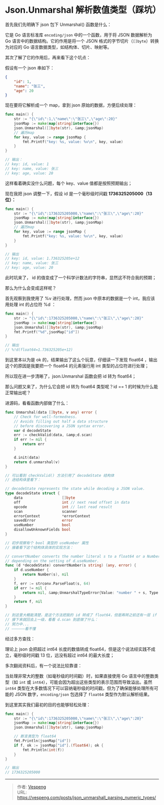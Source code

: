 # Json.Unmarshal 解析数值类型（踩坑）


首先我们先明确下 json 包下 Unmarshal() 函数是什么：

它是 Go 语言标准库 `encoding/json` 中的一个函数，用于将 JSON 数据解析为 Go 语言中的数据结构。它的作用是将一个 JSON 格式的字节切片（`[]byte`）转换为对应的 Go 语言数据类型，如结构体、切片、映射等。
<!--more-->
其次了解了它的作用后，再来看下这个坑点：

假设有一个 json 串如下：

```json
{
    "id": 1,
    "name": "张三",
    "age": 20
}
```

现在要将它解析成一个 map，拿到 json 原始的数据，方便后续处理：

```go {data-open=true}
func main() {
	str := "{\"id\":1,\"name\":\"张三\",\"age\":20}"
	jsonMap := make(map[string]interface{})
	json.Unmarshal([]byte(str), &amp;jsonMap)
	// 遍历map
	for key, value := range jsonMap {
		fmt.Printf("key: %s, value: %v\n", key, value)
	}
}

// 输出：
// key: id, value: 1
// key: name, value: 张三
// key: age, value: 20
```

这样看着确实没什么问题，每个 key、value 值都是按照预期输出；

现在我把 json 调整一下，假设 id 是一个毫秒级时间戳 **1736325205000（13 位）：**

```go {data-open=true}
func main() {
	str := "{\"id\":1736325205000,\"name\":\"张三\",\"age\":20}"
	jsonMap := make(map[string]interface{})
	json.Unmarshal([]byte(str), &amp;jsonMap)
	// 遍历map
	for key, value := range jsonMap {
		fmt.Printf("key: %s, value: %v\n", key, value)
	}
}

// 输出
// key: id, value: 1.736325205e+12
// key: name, value: 张三
// key: age, value: 20
```

此时坑来了， id 的值变成了一个科学计数法的字符串，显然这不符合我的预期；

那么为什么会变成这样呢？

首先观察到我使用了 %v 进行处理，然而 json 中原本的数据是一个 int，我应该用处理 int 的占位符 %d ：

```go {data-open=true}
func main() {
	str := "{\"id\":1736325205000,\"name\":\"张三\",\"age\":20}"
	jsonMap := make(map[string]interface{)
	json.Unmarshal([]byte(str), &amp;jsonMap)
	fmt.Printf("%d",jsonMap["id"])
}

// 输出
// %!d(float64=1.736325205e+12)
```

到这里本以为是 ok 的，结果输出了这么个玩意，仔细读一下发现 float64 ，输出这个的原因是我要把一个 float64 的元素强行用 int 类型的占位符进行处理；

所以现在进一步清晰了，json.Unmarshal 函数会把 id 转为 float64；

那么问题又来了，为什么它会把 id 转为 float64 类型呢？id == 1 的时候为什么能正常输出呢？

进源码，看看函数内部做了什么：

```go {data-open=true}
func Unmarshal(data []byte, v any) error {
	// Check for well-formedness.
	// Avoids filling out half a data structure
	// before discovering a JSON syntax error.
	var d decodeState
	err := checkValid(data, &amp;d.scan)
	if err != nil {
		return err
	}

	d.init(data)
	return d.unmarshal(v)
}

// 可以看到 checkValid() 方法引用了 decodeState 结构体
// 进结构体里看下：

// decodeState represents the state while decoding a JSON value.
type decodeState struct {
	data                  []byte
	off                   int // next read offset in data
	opcode                int // last read result
	scan                  scanner
	errorContext          *errorContext
	savedError            error
	useNumber             bool
	disallowUnknownFields bool
}

// 初步观察有个 bool 类型的 useNumber 属性
// 接着看下这个结构体具体的实现方法：

// convertNumber converts the number literal s to a float64 or a Number
// depending on the setting of d.useNumber.
func (d *decodeState) convertNumber(s string) (any, error) {
	if d.useNumber {
		return Number(s), nil
	}
	f, err := strconv.ParseFloat(s, 64)
	if err != nil {
		return nil, &amp;UnmarshalTypeError{Value: "number " + s, Type: reflect.TypeOf(0.0), Offset: int64(d.off)}
	}
	return f, nil
}

// 到这里大概能清楚，是这个方法把我的 id 转成了 float64，但是再转之前还有一层 if 会把原始值输出；
// 接下来就回去上一级，看看 d.scan 到底做了什么：
// 努力中...
// ——————看不懂
```

经过多方查找：

理论上 json 会把超过 int64 长度的数值转成 float64，但是这个说法经实践不成立，毫秒级时间戳 13 位，远没有超过 int64 的最大长度；

多次翻阅资料后，有一个说法比较靠谱：

当处理非常大的整数（如毫秒级的时间戳）时，如果直接使用 Go 语言中的整数类型（如 `int` 或 `int64`），可能会因为超出这些类型的表示范围而导致溢出。虽然 `int64` 类型在大多数情况下可以容纳毫秒级的时间戳，但为了确保能够处理所有可能的 JSON 数字，`encoding/json` 包选择了 `float64` 类型作为默认解析结果。

到这里其实我们最初的目的也能够轻松处理：

```go {data-open=true}
func main() {
	str := "{\"id\":1736325205000,\"name\":\"张三\",\"age\":20}"
	jsonMap := make(map[string]interface{})
	json.Unmarshal([]byte(str), &amp;jsonMap)

	// 断言类型为 float64
	fmt.Println(jsonMap["id"])
	if f, ok := jsonMap["id"].(float64); ok {
		fmt.Println(int(f))
	}
}

// 输出
// 1736325205000
```


---

> 作者: [Vespeng](https://github.com/vespeng/)  
> URL: https://vespeng.com/posts/json_unmarshall_parsing_numeric_types/  

